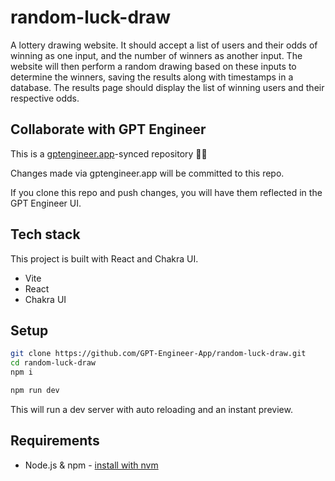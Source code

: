 # random-luck-draw

A lottery drawing website. It should accept a list of users and their odds of winning as one input, and the number of winners as another input. The website will then perform a random drawing based on these inputs to determine the winners, saving the results along with timestamps in a database. The results page should display the list of winning users and their respective odds.

## Collaborate with GPT Engineer

This is a [gptengineer.app](https://gptengineer.app)-synced repository 🌟🤖

Changes made via gptengineer.app will be committed to this repo.

If you clone this repo and push changes, you will have them reflected in the GPT Engineer UI.

## Tech stack

This project is built with React and Chakra UI.

- Vite
- React
- Chakra UI

## Setup

```sh
git clone https://github.com/GPT-Engineer-App/random-luck-draw.git
cd random-luck-draw
npm i
```

```sh
npm run dev
```

This will run a dev server with auto reloading and an instant preview.

## Requirements

- Node.js & npm - [install with nvm](https://github.com/nvm-sh/nvm#installing-and-updating)
